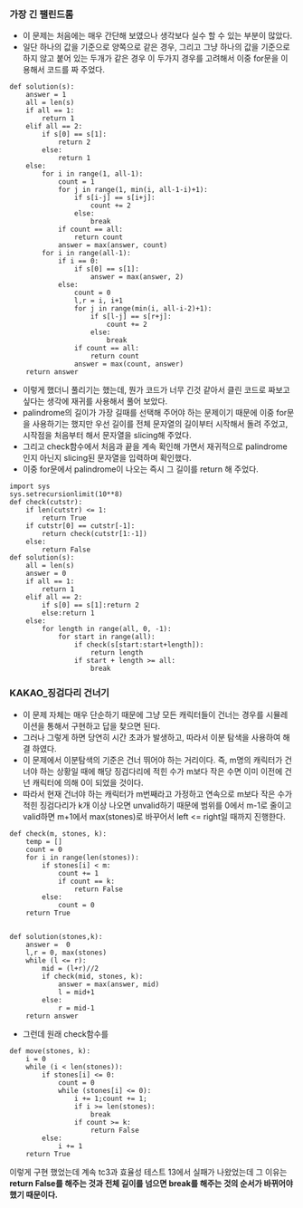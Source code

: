 ### 가장 긴 팰린드롬
- 이 문제는 처음에는 매우 간단해 보였으나 생각보다 실수 할 수 있는 부분이 많았다.
- 일단 하나의 값을 기준으로 양쪽으로 같은 경우, 그리고 그냥 하나의 값을 기준으로 하지 않고 붙어 있는 두개가 같은 경우 이 두가지 경우를 고려해서 이중 for문을 이용해서 코드를 짜 주었다.
```py3
def solution(s):
    answer = 1
    all = len(s)
    if all == 1:
        return 1
    elif all == 2:
        if s[0] == s[1]:
            return 2
        else:
            return 1
    else:
        for i in range(1, all-1):
            count = 1
            for j in range(1, min(i, all-1-i)+1):
                if s[i-j] == s[i+j]:
                    count += 2
                else:
                    break
            if count == all:
                return count
            answer = max(answer, count)
        for i in range(all-1):
            if i == 0:
                if s[0] == s[1]:
                    answer = max(answer, 2)
            else:
                count = 0
                l,r = i, i+1
                for j in range(min(i, all-i-2)+1):
                    if s[l-j] == s[r+j]:
                        count += 2
                    else:
                        break
                if count == all:
                    return count
                answer = max(count, answer)
    return answer
```
- 이렇게 했더니 풀리기는 했는데, 뭔가 코드가 너무 긴것 같아서 클린 코드로 짜보고 싶다는 생각에 재귀를 사용해서 풀어 보았다.
- palindrome의 길이가 가장 길때를 선택해 주어야 하는 문제이기 때문에 이중 for문을 사용하기는 했지만 우선 길이를 전체 문자열의 길이부터 시작해서 돌려 주었고, 시작점을 처음부터 해서 문자열을 slicing해 주었다.
- 그리고 check함수에서 처음과 끝을 계속 확인해 가면서 재귀적으로 palindrome인지 아닌지 slicing된 문자열을 입력하며 확인했다.
- 이중 for문에서 palindrome이 나오는 즉시 그 길이를 return 해 주었다.
```py3
import sys
sys.setrecursionlimit(10**8)
def check(cutstr):
    if len(cutstr) <= 1:
        return True
    if cutstr[0] == cutstr[-1]:
        return check(cutstr[1:-1])
    else:
        return False
def solution(s):
    all = len(s)
    answer = 0
    if all == 1:
        return 1
    elif all == 2:
        if s[0] == s[1]:return 2
        else:return 1
    else:
        for length in range(all, 0, -1):
            for start in range(all):
                if check(s[start:start+length]):
                    return length
                if start + length >= all:
                    break
```                    


### KAKAO_징검다리 건너기
- 이 문제 자체는 매우 단순하기 때문에 그냥 모든 캐릭터들이 건너는 경우를 시뮬레이션을 통해서 구현하고 답을 찾으면 된다.
- 그러나 그렇게 하면 당연히 시간 초과가 발생하고, 따라서 이분 탐색을 사용하여 해결 하였다.
- 이 문제에서 이분탐색의 기준은 건너 뛰어야 하는 거리이다. 즉, m명의 캐릭터가 건너야 하는 상황일 때에 해당 징검다리에 적힌 수가 m보다 작은 수면 이미 이전에 건넌 캐릭터에 의해 0이 되었을 것이다.
- 따라서 현재 건너야 하는 캐릭터가 m번째라고 가정하고 연속으로 m보다 작은 수가 적힌 징검다리가 k개 이상 나오면 unvalid하기 때문에 범위를 0에서 m-1로 줄이고 valid하면 m+1에서 max(stones)로 바꾸어서 left <= right일 때까지 진행한다.
```py3
def check(m, stones, k):
    temp = []
    count = 0
    for i in range(len(stones)):
        if stones[i] < m:
            count += 1
            if count == k:
                return False
        else:
            count = 0
    return True


def solution(stones,k):
    answer =  0
    l,r = 0, max(stones)
    while (l <= r):
        mid = (l+r)//2
        if check(mid, stones, k):
            answer = max(answer, mid)
            l = mid+1
        else:
            r = mid-1
    return answer
```    

- 그런데 원래 check함수를 
```py3
def move(stones, k):
    i = 0
    while (i < len(stones)):
        if stones[i] <= 0:
            count = 0
            while (stones[i] <= 0):
                i += 1;count += 1;
                if i >= len(stones):
                    break
                if count >= k:
                    return False
        else:
            i += 1
    return True
```
이렇게 구현 했었는데 계속 tc3과 효율성 테스트 13에서 실패가 나왔었는데 그 이유는 **return False를 해주는 것과 전체 길이를 넘으면 break를 해주는 것의 순서가 바뀌어야 했기 때문이다.**
